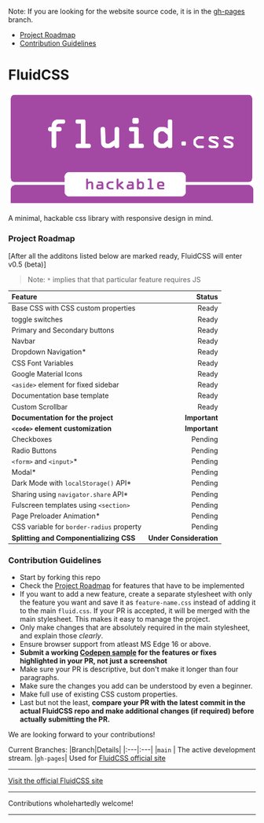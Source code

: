 Note: If you are looking for the website source code, it is in the [gh-pages](https://github.com/nikhilmwarrier/fluidcss/tree/gh-pages/) branch.

- [Project Roadmap](#project-roadmap)
- [Contribution Guidelines](#contribution-guidelines)

# FluidCSS 
![FluidCSS_banner](https://github.com/nikhilmwarrier/fluidcss/blob/gh-pages/res/fluidcss%20-%20banner.png)

A minimal, hackable css library with responsive design in mind.

### Project Roadmap

[After all the additons listed below are marked ready, FluidCSS will enter v0.5 (beta)]

 > Note: `*` implies that that particular feature requires JS

 |Feature|Status|
 |:---|---:|
 |Base CSS with CSS custom properties|Ready|
 |toggle switches|Ready|
 |Primary and Secondary buttons|Ready|
 |Navbar|Ready|
 |Dropdown Navigation*|Ready|
 |CSS Font Variables|Ready|
 |Google Material Icons|Ready|
 |`<aside>` element for fixed sidebar|Ready|
 |Documentation base template|Ready|
 |Custom Scrollbar|Ready|
 |__Documentation for the project__|__Important__|
 |__`<code>` element customization__|__Important__|
 |Checkboxes| Pending|
 |Radio Buttons|Pending|
 |`<form>` and `<input>`*|Pending|
 |Modal*|Pending|
 |Dark Mode with `localStorage()` API*|Pending|
 |Sharing using `navigator.share` API*|Pending|
 |Fulscreen templates using `<section>`|Pending|
 |Page Preloader Animation*|Pending|
 |CSS variable for `border-radius` property|Pending|
 |__Splitting and Componentializing CSS__|__Under Consideration__|
 
 
 ### Contribution Guidelines
 - Start by forking this repo
 - Check the [Project Roadmap](https://github.com/nikhilmwarrier/fluidcss/blob/main/README.md#project-roadmap) for features that have to be implemented
 - If you want to add a new feature, create a separate stylesheet with only the feature you want and save it as `feature-name.css` instead of adding it to the main `fluid.css`. If your PR is accepted, it will be merged with the main stylesheet. This makes it easy to manage the project.
 - Only make changes that are absolutely required in the main stylesheet, and explain those _clearly_.
 - Ensure browser support from atleast MS Edge 16 or above.
 - **Submit a working [Codepen sample](http://codepen.io) for the features or fixes highlighted in your PR, not just a screenshot**
 - Make sure your PR is descriptive, but don't make it longer than four paragraphs.
 - Make sure the changes you add can be understood by even a beginner.
 - Make full use of existing CSS custom properties.
 - Last but not the least, **compare your PR with the latest commit in the actual FluidCSS repo and make additional changes (if required) before actually submitting the PR.**
 
We are looking forward to your contributions!
 
 Current Branches:
 |Branch|Details|
 |:---|:---|
 |`main` | The active development stream.
 |`gh-pages`| Used for [FluidCSS official site](https://nikhilmwarrier.github.io/fluidcss) 

***
[Visit the official FluidCSS site](https://nikhilmwarrier.github.io/fluidcss)
***
Contributions wholehartedly welcome!
***

